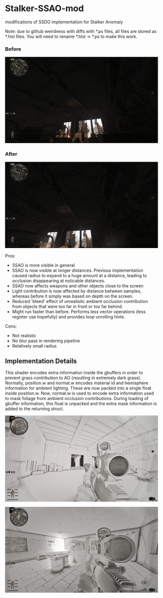 # Stalker-SSAO-mod
modifications of SSDO implementation for Stalker Anomaly



Note: due to github weirdness with diffs with *.ps files, all files are stored as *.hlsl files. You will need to rename *.hlsl -> *.ps to make this work.

### Before
![Test Image 1](before.png)

### After
![Test Image 1](after.png)


Pros:
* SSAO is more visible in general
* SSAO is now visible at longer distances. Previous implementation caused radius to expand to a huge amount at a distance, leading to occlusion disappearing at noticable distances.
* SSAO now affects weapons and other objects close to the screen
* Light contribution is now affected by distance between samples, whereas before it simply was based on depth on the screen.
* Reduced 'bleed' effect of unrealisitc ambient occlusion contribution from objects that were too far in front or too far behind.
* Might run faster than before. Performs less vector operations (less register use hopefully) and provides loop unrolling hints.

Cons:
* Not realistic
* No blur pass in rendering pipeline
* Relatively small radius

## Implementation Details

This shader encodes extra information inside the gbuffers in order to prevent grass contribution to AO (resulting in extremely dark grass). Normally, position.w and normal.w encodes material id and hemisphere information for ambient lighting. These are now packed into a single float inside position.w. Now, normal.w is used to encode extra information used to mask foliage from ambient occlusion contributions. During loading of gbuffer information, this float is unpacked and the extra mask information is added to the returning struct.


![Test Image 1](1.png)

![Test Image 1](2.png)